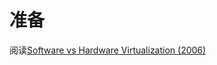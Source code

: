 # 准备
阅读[Software vs Hardware Virtualization (2006)](https://pdos.csail.mit.edu/6.828/2017/readings/adams06vmware.pdf)
